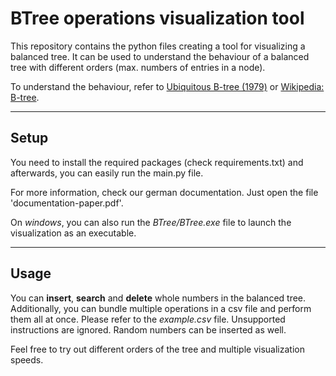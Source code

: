 # BTree operations visualization tool

This repository contains the python files creating a tool for visualizing a balanced tree. It can be used to understand the behaviour of a balanced tree with different orders (max. numbers of entries in a node).

To understand the behaviour, refer to [Ubiquitous B-tree (1979)](https://dl.acm.org/doi/pdf/10.1145/356770.356776) or [Wikipedia: B-tree](https://en.wikipedia.org/wiki/B-tree).

---

## Setup

You need to install the required packages (check requirements.txt) and afterwards, you can easily run the main.py file. 

For more information, check our german documentation. Just open the file 'documentation-paper.pdf'.

On *windows*, you can also run the *BTree/BTree.exe* file to launch the visualization as an executable.

---

## Usage

You can **insert**, **search** and **delete** whole numbers in the balanced tree. Additionally, you can bundle multiple operations in a csv file and perform them all at once. Please refer to the *example.csv* file. Unsupported instructions are ignored. Random numbers can be inserted as well. 

Feel free to try out different orders of the tree and multiple visualization speeds.
